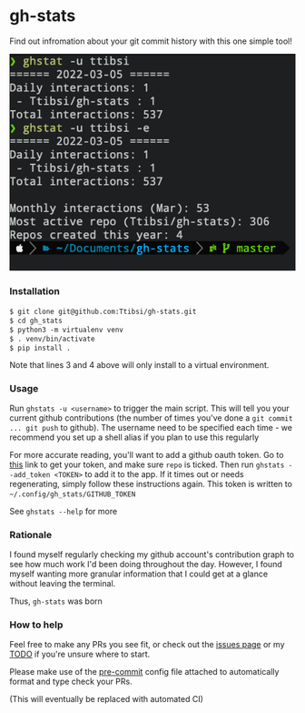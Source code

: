 # gh-stats

Find out infromation about your git commit history with this one simple tool!

![Example output](https://raw.githubusercontent.com/Ttibsi/gh-stats/master/screenshots/ExampleOutput.png)

### Installation

```console
$ git clone git@github.com:Ttibsi/gh-stats.git
$ cd gh_stats
$ python3 -m virtualenv venv
$ . venv/bin/activate
$ pip install .
```

Note that lines 3 and 4 above will only install to a virtual environment.

### Usage

Run `ghstats -u <username>` to trigger the main script. This will tell you your
current github contributions (the number of times you've done a
`git commit ... git push` to github). The username need to be specified each time - we
recommend you set up a shell alias if you plan to use this regularly

For more accurate reading, you'll want to add a github oauth token. Go to
[this](https://github.com/settings/tokens/new) link to get your token, and make sure `repo` is ticked. Then run
`ghstats --add_token <TOKEN>` to add it to the app. If it times out or needs
regenerating, simply follow these instructions again. This token is written to
`~/.config/gh_stats/GITHUB_TOKEN`


See `ghstats --help` for more

### Rationale

I found myself regularly checking my github account's contribution graph
to see how much work I'd been doing throughout the day.  However, I found
myself wanting more granular information that I could get at a glance without
leaving the terminal.

Thus, `gh-stats` was born


### How to help

Feel free to make any PRs you see fit, or check out the
[issues page](https://github.com/Ttibsi/gh-stats/issues) or my [TODO](https://github.com/Ttibsi/gh-stats/blob/master/TODO.txt)
if you're unsure where to start.

Please make use of the [pre-commit](https://pre-commit.com) config file
attached to automatically format and type check your PRs.

(This will eventually be replaced with automated CI)
